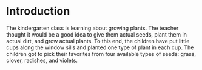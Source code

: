 # Introduction

The kindergarten class is learning about growing plants.
The teacher thought it would be a good idea to give them actual seeds, plant them in actual dirt, and grow actual plants.
To this end, the children have put little cups along the window sills and planted one type of plant in each cup.
The children got to pick their favorites from four available types of seeds: grass, clover, radishes, and violets.
